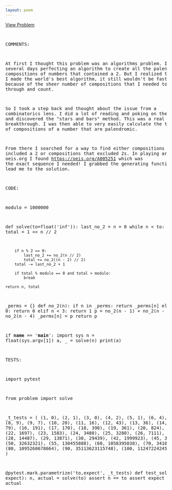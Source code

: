 ```yaml
---
layout: poem
---
```



<html><head><title>Euler - Problem 710</title>
<p><a href="http://projecteuler.net/problem=710" target="_blank">View Problem</a></p>
<pre>

COMMENTS:

At first I thought this problem was an algorithms problem.  I spent several
days perfecting an algorithm to create all the palendromic compositions of
numbers that contained a 2.  But I realized that even if I made the world's
best algorithm, it still wouldn't be fast enough because of the sheer number of
compositions that I needed to sift through and count.

So I took a step back and thought about the issue from a combinatorics lens.  I
did a lot of reading and poking on the internet and discovered the "stars and
bars" method.  This was a real breakthrough.  I was then able to very easily
calculate the total number of compositions of a number that are palendromic.

From there I searched for a way to find either compositions that included a 2
or compositions that excluded 2s.  In playing around on oeis.org I found
https://oeis.org/A005251 which was the exact sequence I needed!  I grabbed the
generating function and that lead me to the solution.


CODE:

modulo = 1000000

def solve(to=float('inf')):
    last_no_2 = n = 0
    while n < to:
        n += 1
        total = 1 << n // 2

        if n % 2 == 0:
            last_no_2 += no_2(n // 2)
            total += no_2((n - 2) // 2)
        total -= last_no_2 + 1

        if total % modulo == 0 and total > modulo:
            break

    return n, total

_perms = {}
def no_2(n):
    if n in _perms:
        return _perms[n]
    elif n < 0:
        return 0
    elif n < 3:
        return 1
    p = no_2(n - 1) + no_2(n - 2) + no_2(n - 4)
    _perms[n] = p
    return p

if __name__ == '__main__':
    import sys
    n = float(sys.argv[1])
    a, _ = solve(n)
    print(a)


TESTS:

import pytest

from problem import solve

_t_tests = (
    (1, 0),
    (2, 1),
    (3, 0),
    (4, 2),
    (5, 1),
    (6, 4),
    (7, 3),
    (8, 9),
    (9, 7),
    (10, 20),
    (11, 16),
    (12, 43),
    (13, 36),
    (14, 91),
    (15, 79),
    (16, 191),
    (17, 170),
    (18, 398),
    (19, 361),
    (20, 824),
    (21, 759),
    (22, 1697),
    (23, 1583),
    (24, 3480),
    (25, 3280),
    (26, 7111),
    (27, 6760),
    (28, 14487),
    (29, 13871),
    (30, 29439),
    (42, 1999923),
    (45, 3968274),
    (50, 32632321),
    (55, 130455888),
    (60, 1058395038),
    (70, 34104320267),
    (80, 1095260678664),
    (90, 35113623115748),
    (100, 1124722424576767),
)

@pytest.mark.parametrize('to,expect', _t_tests)
def test_solve(to, expect):
    n, actual = solve(to)
    assert n == to
    assert expect == actual

</pre></body></html>
